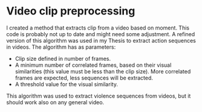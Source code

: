 # Video clip preprocessing
I created a method that extracts clip from a video based on moment. This code is probably not up to date and might need some adjustment. A refined version of this algorithm was used in my Thesis to extract action sequences in videos. The algorithm has as parameters:
- Clip size defined in number of frames.
- A minimum number of correlated frames, based on their visual similarities (this value must be less than the clip size). More correlated frames are expected, less sequences will be extracted.
- A threshold value for the visual similarity.

This algorithm was used to extract violence sequences from videos, but it should work also on any general video.
